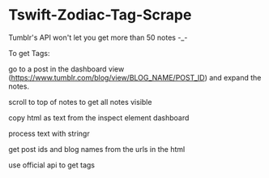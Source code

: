 # Tswift-Zodiac-Tag-Scrape

Tumblr's API won't let you get more than 50 notes -_-

To get Tags:

go to a post in the dashboard view (https://www.tumblr.com/blog/view/BLOG_NAME/POST_ID) and expand the notes. 

scroll to top of notes to get all notes visible

copy html as text from the inspect element dashboard

process text with stringr

get post ids and blog names from the urls in the html

use official api to get tags
